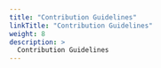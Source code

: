 ```yaml
---
title: "Contribution Guidelines"
linkTitle: "Contribution Guidelines"
weight: 8
description: >
  Contribution Guidelines
---
```

